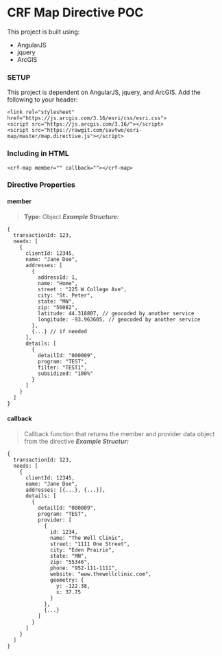 CRF Map Directive POC
=====================

This project is built using:

* AngularJS
* jquery
* ArcGIS

### SETUP

This project is dependent on AngularJS, jquery, and ArcGIS. Add the following to your header:

```
<link rel="stylesheet" href="https://js.arcgis.com/3.16/esri/css/esri.css">
<script src="https://js.arcgis.com/3.16/"></script>
<script src="https://rawgit.com/savtwo/esri-map/master/map.directive.js"></script>
```

### Including in HTML

`<crf-map member="" callback=""></crf-map>`

### Directive Properties

#### member
> **Type:** Object
> ***Example Structure:*** 
```
{
  transactionId: 123,
  needs: [
    {
      clientId: 12345,
      name: "Jane Doe",
      addresses: [
        {
          addressId: 1,
          name: "Home",
          street : "225 W College Ave",
          city: "St. Peter",
          state: "MN",
          zip: "56082",
          latitude: 44.318807, // geocoded by another service
          longitude: -93.963605, // geocoded by another service
        },
        {...} // if needed
      ],
      details: [
        {
          detailId: "000009",
          program: "TEST",
          filter: "TEST1",
          subsidized: "100%"
        }
      ]
    }
  ]
}
```

#### callback
> Callback function that returns the member and provider data object from the directive
> ***Example Structur:*** 
```
{
  transactionId: 123,
  needs: [
    {
      clientId: 12345,
      name: "Jane Doe",
      addresses: [{...}, {...}],
      details: [
        {
          detailId: "000009",
          program: "TEST",
          provider: [
            {
              id: 1234,
              name: "The Well Clinic",
              street: "1111 One Street",
              city: "Eden Prairie",
              state: "MN",
              zip: "55346",
              phone: "952-111-1111",
              website: "www.thewellclinic.com",
              geometry: {
                y: -122.38,
                x: 37.75
              }
            },
            {...}
          ]
        }
      ]
    }
  ]
}
```